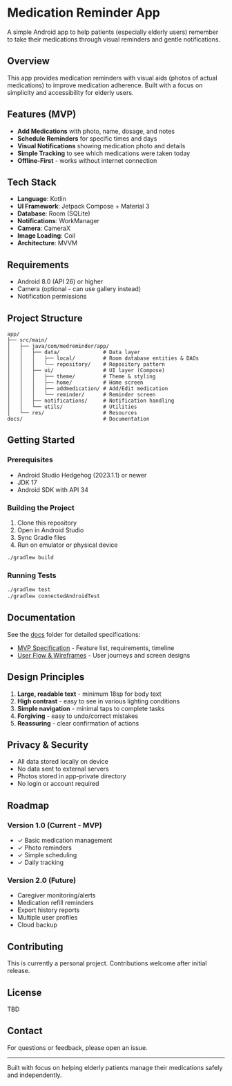 # Medication Reminder App

A simple Android app to help patients (especially elderly users) remember to take their medications through visual reminders and gentle notifications.

## Overview

This app provides medication reminders with visual aids (photos of actual medications) to improve medication adherence. Built with a focus on simplicity and accessibility for elderly users.

## Features (MVP)

- **Add Medications** with photo, name, dosage, and notes
- **Schedule Reminders** for specific times and days
- **Visual Notifications** showing medication photo and details
- **Simple Tracking** to see which medications were taken today
- **Offline-First** - works without internet connection

## Tech Stack

- **Language**: Kotlin
- **UI Framework**: Jetpack Compose + Material 3
- **Database**: Room (SQLite)
- **Notifications**: WorkManager
- **Camera**: CameraX
- **Image Loading**: Coil
- **Architecture**: MVVM

## Requirements

- Android 8.0 (API 26) or higher
- Camera (optional - can use gallery instead)
- Notification permissions

## Project Structure

```
app/
├── src/main/
│   ├── java/com/medreminder/app/
│   │   ├── data/              # Data layer
│   │   │   ├── local/         # Room database entities & DAOs
│   │   │   └── repository/    # Repository pattern
│   │   ├── ui/                # UI layer (Compose)
│   │   │   ├── theme/         # Theme & styling
│   │   │   ├── home/          # Home screen
│   │   │   ├── addmedication/ # Add/Edit medication
│   │   │   └── reminder/      # Reminder screen
│   │   ├── notifications/     # Notification handling
│   │   └── utils/             # Utilities
│   └── res/                   # Resources
docs/                          # Documentation
```

## Getting Started

### Prerequisites

- Android Studio Hedgehog (2023.1.1) or newer
- JDK 17
- Android SDK with API 34

### Building the Project

1. Clone this repository
2. Open in Android Studio
3. Sync Gradle files
4. Run on emulator or physical device

```bash
./gradlew build
```

### Running Tests

```bash
./gradlew test
./gradlew connectedAndroidTest
```

## Documentation

See the [docs](./docs) folder for detailed specifications:

- [MVP Specification](./docs/medication-reminder-spec.md) - Feature list, requirements, timeline
- [User Flow & Wireframes](./docs/medication-reminder-userflow.md) - User journeys and screen designs

## Design Principles

1. **Large, readable text** - minimum 18sp for body text
2. **High contrast** - easy to see in various lighting conditions
3. **Simple navigation** - minimal taps to complete tasks
4. **Forgiving** - easy to undo/correct mistakes
5. **Reassuring** - clear confirmation of actions

## Privacy & Security

- All data stored locally on device
- No data sent to external servers
- Photos stored in app-private directory
- No login or account required

## Roadmap

### Version 1.0 (Current - MVP)
- ✓ Basic medication management
- ✓ Photo reminders
- ✓ Simple scheduling
- ✓ Daily tracking

### Version 2.0 (Future)
- Caregiver monitoring/alerts
- Medication refill reminders
- Export history reports
- Multiple user profiles
- Cloud backup

## Contributing

This is currently a personal project. Contributions welcome after initial release.

## License

TBD

## Contact

For questions or feedback, please open an issue.

---

Built with focus on helping elderly patients manage their medications safely and independently.
